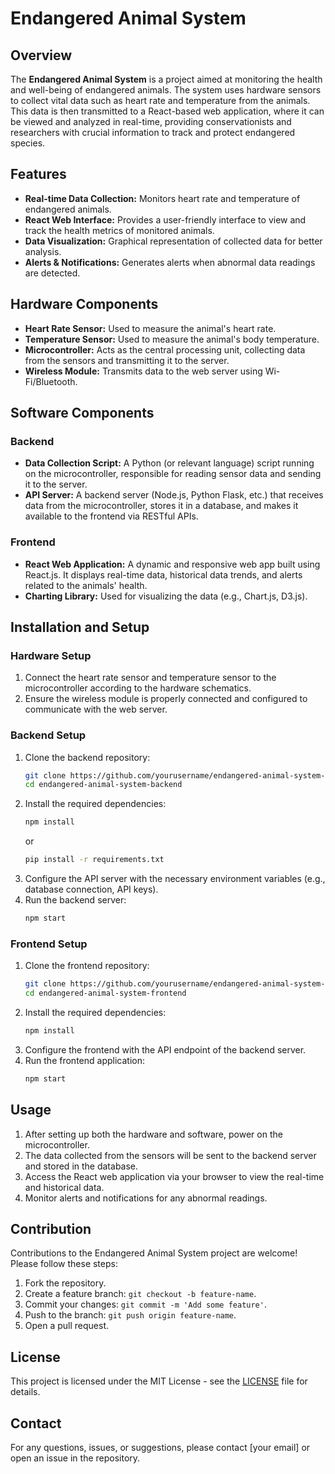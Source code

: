 # Endangered Animal System

## Overview

The **Endangered Animal System** is a project aimed at monitoring the health and well-being of endangered animals. The system uses hardware sensors to collect vital data such as heart rate and temperature from the animals. This data is then transmitted to a React-based web application, where it can be viewed and analyzed in real-time, providing conservationists and researchers with crucial information to track and protect endangered species.

## Features

- **Real-time Data Collection:** Monitors heart rate and temperature of endangered animals.
- **React Web Interface:** Provides a user-friendly interface to view and track the health metrics of monitored animals.
- **Data Visualization:** Graphical representation of collected data for better analysis.
- **Alerts & Notifications:** Generates alerts when abnormal data readings are detected.

## Hardware Components

- **Heart Rate Sensor:** Used to measure the animal's heart rate.
- **Temperature Sensor:** Used to measure the animal's body temperature.
- **Microcontroller:** Acts as the central processing unit, collecting data from the sensors and transmitting it to the server.
- **Wireless Module:** Transmits data to the web server using Wi-Fi/Bluetooth.

## Software Components

### Backend

- **Data Collection Script:** A Python (or relevant language) script running on the microcontroller, responsible for reading sensor data and sending it to the server.
- **API Server:** A backend server (Node.js, Python Flask, etc.) that receives data from the microcontroller, stores it in a database, and makes it available to the frontend via RESTful APIs.

### Frontend

- **React Web Application:** A dynamic and responsive web app built using React.js. It displays real-time data, historical data trends, and alerts related to the animals' health.
- **Charting Library:** Used for visualizing the data (e.g., Chart.js, D3.js).

## Installation and Setup

### Hardware Setup

1. Connect the heart rate sensor and temperature sensor to the microcontroller according to the hardware schematics.
2. Ensure the wireless module is properly connected and configured to communicate with the web server.

### Backend Setup

1. Clone the backend repository:
   ```bash
   git clone https://github.com/yourusername/endangered-animal-system-backend.git
   cd endangered-animal-system-backend
   ```
2. Install the required dependencies:
   ```bash
   npm install
   ```
   or
   ```bash
   pip install -r requirements.txt
   ```
3. Configure the API server with the necessary environment variables (e.g., database connection, API keys).
4. Run the backend server:
   ```bash
   npm start
   ```
### Frontend Setup

1. Clone the frontend repository:
   ```bash
   git clone https://github.com/yourusername/endangered-animal-system-frontend.git
   cd endangered-animal-system-frontend
   ```
2. Install the required dependencies:
   ```bash
   npm install
   ```
3. Configure the frontend with the API endpoint of the backend server.
4. Run the frontend application:
   ```bash
   npm start
   ```

## Usage

1. After setting up both the hardware and software, power on the microcontroller.
2. The data collected from the sensors will be sent to the backend server and stored in the database.
3. Access the React web application via your browser to view the real-time and historical data.
4. Monitor alerts and notifications for any abnormal readings.

## Contribution

Contributions to the Endangered Animal System project are welcome! Please follow these steps:

1. Fork the repository.
2. Create a feature branch: `git checkout -b feature-name`.
3. Commit your changes: `git commit -m 'Add some feature'`.
4. Push to the branch: `git push origin feature-name`.
5. Open a pull request.

## License

This project is licensed under the MIT License - see the [LICENSE](LICENSE) file for details.

## Contact

For any questions, issues, or suggestions, please contact [your email] or open an issue in the repository.
